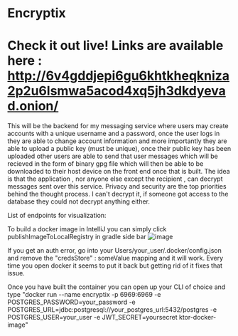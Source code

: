 # Encryptix
# Check it out live! Links are available here : http://6v4gddjepi6gu6khtkheqkniza2p2u6lsmwa5acod4xq5jh3dkdyevad.onion/
This will be the backend for my messaging service where users may create accounts with a unique username and a password,
once the user logs in they are able to change account information and more importantly they are able to upload a public key (must be unique),
once their public key has been uploaded other  users are able to send that user messages which will be recieved in the form of binary 
gpg file which will then be able to be downloaded to their host device on the front end once that is built. The idea is that
the application , nor anyone else except the recipient , can decrypt messages sent over this service. Privacy and security 
are the top priorities behind the thought process. I can't decrypt it, if someone got access to the database they could not decrypt anything either.

List of endpoints for visualization:


To build a docker image in IntelliJ you can simply click publishImageToLocalRegistry in gradle side bar
![image](https://github.com/justmedusty/Encryptix/assets/87884059/4220ea61-275b-4fa5-be6a-9e0d80dbfad7)


If you get an auth error, go into your Users/your_user/.docker/config.json and remove the "credsStore" : someValue mapping and it will work. Every time you open docker it seems to put it back but getting rid of it fixes that issue.

Once you have built the container you can open up your CLI of choice and type "docker run --name encryptix  -p 6969:6969 -e POSTGRES_PASSWORD=your_password -e POSTGRES_URL=jdbc:postgresql://your_postgres_url:5432/postgres -e POSTGRES_USER=your_user -e JWT_SECRET=yoursecret ktor-docker-image"
